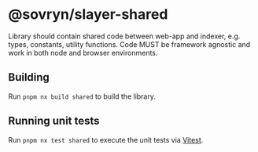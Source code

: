 # @sovryn/slayer-shared

Library should contain shared code between web-app and indexer, e.g. types, constants, utility functions.
Code MUST be framework agnostic and work in both node and browser environments.

## Building

Run `pnpm nx build shared` to build the library.

## Running unit tests

Run `pnpm nx test shared` to execute the unit tests via [Vitest](https://vitest.dev/).

